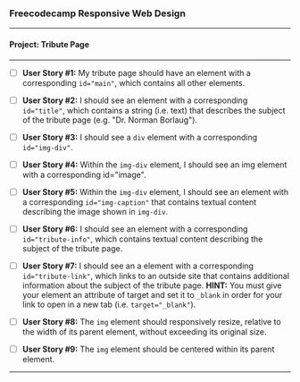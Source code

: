 ### Freecodecamp Responsive Web Design
---

#### Project: Tribute Page 
---

* [ ] **User Story #1:** My tribute page should have an element with a corresponding `id="main"`, which contains all other elements.

* [ ] **User Story #2:** I should see an element with a corresponding `id="title"`, which contains a string (i.e. text) that describes the subject of the tribute page (e.g. "Dr. Norman Borlaug").

* [ ] **User Story #3:** I should see a `div` element with a corresponding `id="img-div"`.

* [ ] **User Story #4:** Within the `img-div` element, I should see an img element with a corresponding id="image".

* [ ] **User Story #5:** Within the `img-div` element, I should see an element with a corresponding `id="img-caption"` that contains textual content describing the image shown in `img-div`.

* [ ] **User Story #6:** I should see an element with a corresponding `id="tribute-info"`, which contains textual content describing the subject of the tribute page.

* [ ] **User Story #7:** I should see an a element with a corresponding `id="tribute-link"`, which links to an outside site that contains additional information about the subject of the tribute page. 
    **HINT:** You must give your element an attribute of target and set it to `_blank` in order for your link to open in a new tab (i.e. `target="_blank"`).

* [ ] **User Story #8:** The `img` element should responsively resize, relative to the width of its parent element, without exceeding its original size.

* [ ] **User Story #9:** The `img` element should be centered within its parent element.
---

